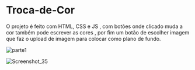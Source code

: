 # Troca-de-Cor
O projeto  é feito com HTML, CSS  e JS ,  com  botões onde  clicado  muda  a cor  também pode  escrever as cores , por fim  um botão de  escolher imagem que  faz o upload de imagem para colocar como plano de fundo.


![parte1](https://github.com/user-attachments/assets/d277d957-2906-4533-a02b-7c73e8043198)


![Screenshot_35](https://github.com/user-attachments/assets/cef3a74a-f3e2-4efe-b389-c646d0ff0ab8)
